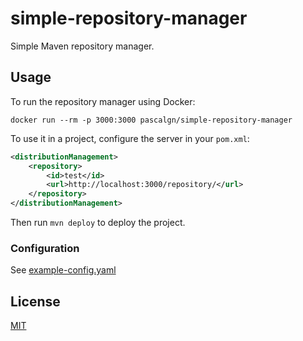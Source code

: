 # simple-repository-manager

Simple Maven repository manager.

## Usage

To run the repository manager using Docker:

```
docker run --rm -p 3000:3000 pascalgn/simple-repository-manager
```

To use it in a project, configure the server in your `pom.xml`:

```xml
<distributionManagement>
    <repository>
        <id>test</id>
        <url>http://localhost:3000/repository/</url>
    </repository>
</distributionManagement>
```

Then run `mvn deploy` to deploy the project.

### Configuration

See [example-config.yaml](example-config.yaml)

## License

[MIT](LICENSE)
